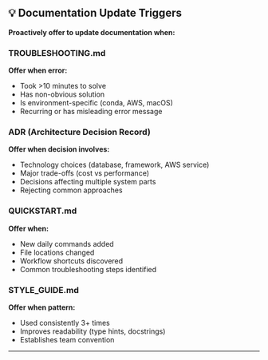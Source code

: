 ## 💡 Documentation Update Triggers

**Proactively offer to update documentation when:**

### TROUBLESHOOTING.md
**Offer when error:**
- Took >10 minutes to solve
- Has non-obvious solution
- Is environment-specific (conda, AWS, macOS)
- Recurring or has misleading error message

### ADR (Architecture Decision Record)
**Offer when decision involves:**
- Technology choices (database, framework, AWS service)
- Major trade-offs (cost vs performance)
- Decisions affecting multiple system parts
- Rejecting common approaches

### QUICKSTART.md
**Offer when:**
- New daily commands added
- File locations changed
- Workflow shortcuts discovered
- Common troubleshooting steps identified

### STYLE_GUIDE.md
**Offer when pattern:**
- Used consistently 3+ times
- Improves readability (type hints, docstrings)
- Establishes team convention

---

